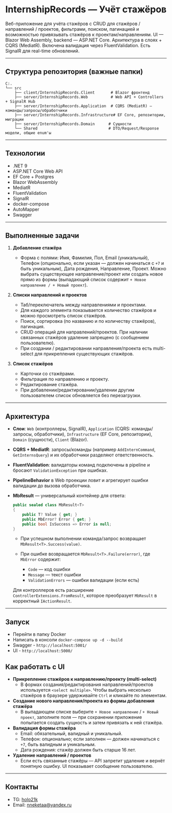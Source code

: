 # InternshipRecords — Учёт стажёров

Веб-приложение для учёта стажёров с CRUD для стажёров / направлений / проектов, фильтрами, поиском, пагинацией и возможностью привязывать стажёров к проектам/направлениям. UI — Blazor Web Assembly, backend — ASP.NET Core. Архитектура в слоях + CQRS (MediatR). Включена валидация через FluentValidation. Есть SignalR для real-time обновлений.

---

## Структура репозитория (важные папки)

```
C:.
└── src
    ├── client/InternshipRecords.Client       # Blazor фронтенд
    ├── server/InternshipRecords.Web          # Web API + Controllers + SignalR Hub
    ├── server/InternshipRecords.Application  # CQRS (MediatR) — команды/запросы/обработчики
    ├── server/InternshipRecords.Infrastructure# EF Core, репозитории, миграции
    ├── server/InternshipRecords.Domain      # Сущности
    └── Shared                               # DTO/Request/Response модели, общие enum'ы
```

---

## Технологии

* .NET 9
* ASP.NET Core Web API
* EF Core + Postgres
* Blazor WebAssembly
* MediatR
* FluentValidation
* SignalR
* docker-compose
* AutoMapper
* Swagger

---

## Выполненные задачи

1. **Добавление стажёра**
   * Форма с полями: Имя, Фамилия, Пол, Email (уникальный), Телефон (опционально, если указан — должен начинаться с `+7` и быть уникальным), Дата рождения, Направление, Проект.
   Можно выбрать существующее направление/проект или создать новое прямо из формы (выпадающий список содержит `+ Новое направление / + Новый проект`).

2. **Списки направлений и проектов**

   * Таб/переключатель между направлениями и проектами.
   * Для каждого элемента показывается количество стажёров и можно просмотреть список стажёров.
   * Поиск, сортировка (по названию и по количеству стажёров), пагинация.
   * CRUD операций для направлений/проектов. При наличии связанных стажёров удаление запрещено (с сообщением пользователю).
   * При создании / редактировании направления/проекта есть multi-select для прикрепления существующих стажёров.

3. **Список стажёров**

   * Карточки со стажёрами.
   * Фильтрация по направлению и проекту.
   * Редактирование стажёра.
   * При добавлении/редактировании/удалении другим пользователем список обновляется без перезагрузки.

---

## Архитектура

* **Слои**: `Web` (контроллеры, SignalR), `Application` (CQRS: команды/запросы, обработчики), `Infrastructure` (EF Core, репозитории), `Domain` (сущности), `Client` (Blazor).
* **CQRS + MediatR**: запросы/команды (например `AddInternCommand`, `GetInternsQuery`) и их обработчики разделяют ответственность.
* **FluentValidation**: валидаторы команд подключены в pipeline и бросают `ValidationException` при ошибках.
* **PipelineBehavior** в Web проекции ловит и агрегирует ошибки валидации до вызова обработчика.
* **MbResult** — универсальный контейнер для ответа:

  ```csharp
  public sealed class MbResult<T>
  {
      public T? Value { get; }
      public MbError? Error { get; }
      public bool IsSuccess => Error is null;
  }
  ```

  * При успешном выполнении команда/запрос возвращает `MbResult<T>.Success(value)`.
  * При ошибке возвращается `MbResult<T>.Failure(error)`, где `MbError` содержит:

    * `Code` — код ошибки
    * `Message` — текст ошибки
    * `ValidationErrors` — ошибки валидации (если есть)

  Для контроллеров есть расширение `ControllerExtensions.FromResult`, которое преобразует `MbResult` в корректный `IActionResult`.

---

## Запуск
 * Перейти в папку Docker
 * Написать в консоли `docker-compose up -d --build`
 * Swagger - ```http://localhost:5001/```
 * UI - ```http://localhost:5000/```

## Как работать с UI

* **Прикрепление стажёров к направлению/проекту (multi-select)**
  * В формах создания/редактирования направлений/проектов используется `<select multiple>`. Чтобы выбрать несколько стажёров в браузере удерживайте `Ctrl` и кликайте по элементам.
* **Создание нового направления/проекта из формы добавления стажёра**
  * В выпадающем списке выберите `+ Новое направление` / `+ Новый проект`, заполните поля — при сохранении приложение попытается создать сущность и затем привязать к ней стажёра.
* **Валидация формы стажёра**
  * Email: обязательный, валидный и уникальный.
  * Телефон: опционально; если заполнен — должен начинаться с `+7`, быть валидным и уникальным.
  * Дата рождения: стажёр должен быть старше 16 лет.
* **Удаление направлений / проектов**
  * Если есть связанные стажёры — API запретит удаление и вернёт понятную ошибку. UI показывает сообщение пользователю.
---
## Контакты

* TG: [holo21k](https://t.me/holo21k)
* Email: [nneketaa@yandex.ru](mailto:nneketaa@yandex.ru)
